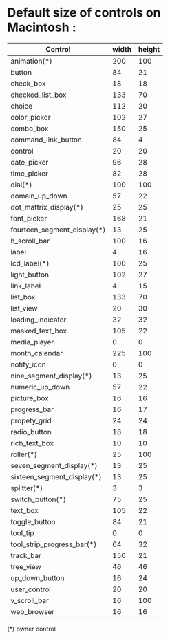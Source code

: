 # Default size of controls on Macintosh :

| Control                     | width  | height |
|-----------------------------|--------|--------|
| animation(*)                |    200 |    100 |
| button                      |     84 |     21 |
| check_box                   |     18 |     18 |
| checked_list_box            |    133 |     70 |
| choice                      |    112 |     20 |
| color_picker                |    102 |     27 |
| combo_box                   |    150 |     25 |
| command_link_button         |     84 |      4 |
| control                     |     20 |     20 |
| date_picker                 |     96 |     28 |
| time_picker                 |     82 |     28 |
| dial(*)                     |    100 |    100 |
| domain_up_down              |     57 |     22 |
| dot_mattrix_display(*)      |     25 |     25 |
| font_picker                 |    168 |     21 |
| fourteen_segment_display(*) |     13 |     25 |
| h_scroll_bar                |    100 |     16 |
| label                       |      4 |     16 |
| lcd_label(*)                |    100 |     25 |
| light_button                |    102 |     27 |
| link_label                  |      4 |     15 |
| list_box                    |    133 |     70 |
| list_view                   |     20 |     30 |
| loading_indicator           |     32 |     32 |
| masked_text_box             |    105 |     22 |
| media_player                |      0 |      0 |
| month_calendar              |    225 |    100 |
| notify_icon                 |      0 |      0 |
| nine_segment_display(*)     |     13 |     25 |
| numeric_up_down             |     57 |     22 |
| picture_box                 |     16 |     16 |
| progress_bar                |     16 |     17 |
| propety_grid                |     24 |     24 |
| radio_button                |     18 |     18 |
| rich_text_box               |     10 |     10 |
| roller(*)                   |     25 |    100 |
| seven_segment_display(*)    |     13 |     25 |
| sixteen_segment_display(*)  |     13 |     25 |
| splitter(*)                 |      3 |      3 |
| switch_button(*)            |     75 |     25 |
| text_box                    |    105 |     22 |
| toggle_button               |     84 |     21 |
| tool_tip                    |      0 |      0 |
| tool_strip_progress_bar(*)  |     64 |     32 |
| track_bar                   |    150 |     21 |
| tree_view                   |     46 |     46 |
| up_down_button              |     16 |     24 |
| user_control                |     20 |     20 |
| v_scroll_bar                |     16 |    100 |
| web_browser                 |     16 |     16 |

(*) owner control
